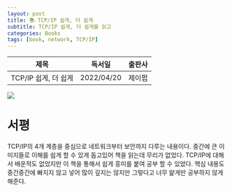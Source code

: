 ```yaml
---
layout: post
title: 📚 TCP/IP 쉽게, 더 쉽게
subtitle: TCP/IP 쉽게, 더 쉽게를 읽고
categories: Books
tags: [book, network, TCP/IP]
---
```


|         제목         |   독서일   | 출판사 |
| :------------------: | :--------: | :----: |
| TCP/IP 쉽게, 더 쉽게 | 2022/04/20 | 제이펍 |

![](http://image.yes24.com/momo/TopCate946/MidCate004/94538071.jpg)

# 서평

TCP/IP의 4개 계층을 중심으로 네트워크부터 보안까지 다루는 내용이다. 중간에 큰 이미지들로 이해를 쉽게 할 수 있게 돕고있어 책을 읽는데 무리가 없었다. TCP/IP에 대해서 배운적도 없었지만 이 책을 통해서 쉽게 흥미를 붙여 공부 할 수 있었다. 핵심 내용도 중간중간에 빠지지 않고 넣어 많이 깊지는 않지만 그렇다고 너무 얉게만 공부하지 않게 해준다.
